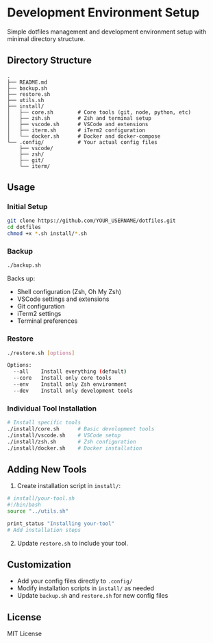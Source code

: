 # Development Environment Setup

Simple dotfiles management and development environment setup with minimal directory structure.

## Directory Structure
```
.
├── README.md
├── backup.sh
├── restore.sh
├── utils.sh
├── install/
│   ├── core.sh        # Core tools (git, node, python, etc)
│   ├── zsh.sh         # Zsh and terminal setup
│   ├── vscode.sh      # VSCode and extensions
│   ├── iterm.sh       # iTerm2 configuration
│   └── docker.sh      # Docker and docker-compose
└── .config/           # Your actual config files
    ├── vscode/
    ├── zsh/
    ├── git/
    └── iterm/
```

## Usage

### Initial Setup
```bash
git clone https://github.com/YOUR_USERNAME/dotfiles.git
cd dotfiles
chmod +x *.sh install/*.sh
```

### Backup
```bash
./backup.sh
```

Backs up:
- Shell configuration (Zsh, Oh My Zsh)
- VSCode settings and extensions
- Git configuration
- iTerm2 settings
- Terminal preferences

### Restore
```bash
./restore.sh [options]

Options:
  --all    Install everything (default)
  --core   Install only core tools
  --env    Install only Zsh environment
  --dev    Install only development tools
```

### Individual Tool Installation
```bash
# Install specific tools
./install/core.sh      # Basic development tools
./install/vscode.sh    # VSCode setup
./install/zsh.sh       # Zsh configuration
./install/docker.sh    # Docker installation
```

## Adding New Tools

1. Create installation script in `install/`:
```bash
# install/your-tool.sh
#!/bin/bash
source "../utils.sh"

print_status "Installing your-tool"
# Add installation steps
```

2. Update `restore.sh` to include your tool.

## Customization

- Add your config files directly to `.config/`
- Modify installation scripts in `install/` as needed
- Update `backup.sh` and `restore.sh` for new config files

## License
MIT License
